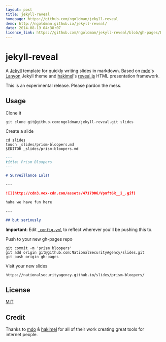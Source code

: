 ```yaml
---
layout: post
title: jekyll-reveal
homepage: https://github.com/ngoldman/jekyll-reveal
demo: http://ngoldman.github.io/jekyll-reveal/
date: 2014-08-19 04:38:07
licence_link: https://github.com/ngoldman/jekyll-reveal/blob/gh-pages/LICENSE.md
---
```

# jekyll-reveal

A [Jekyll](http://jekyllrb.com) template for quickly writing slides in markdown. Based on [mdo](https://github.com/mdo)'s [Lanyon](http://lanyon.getpoole.com) Jekyll theme and [hakimel](https://github.com/hakimel)'s [reveal.js](http://lab.hakim.se/reveal-js) HTML presentation framework.

This is an experimental release. Please pardon the mess.

## Usage

Clone it

```
git clone git@github.com:ngoldman/jekyll-reveal.git slides
```

Create a slide

```
cd slides
touch _slides/prism-bloopers.md
$EDITOR _slides/prism-bloopers.md
```

```md
---
title: Prism Bloopers
---

# Surveillance Lols!

---

![](http://cdn3.vox-cdn.com/assets/4717906/VpmftGR__2_.gif)

haha we have fun here

---

## but seriously
```

**Important**: Edit [`_config.yml`](_config.yml) to reflect wherever you'll be pushing this to.

Push to your new gh-pages repo

```
git commit -m 'prism bloopers'
git add origin git@github.com:NationalSecurityAgency/slides.git
git push origin gh-pages
```

Visit your new slides

```
https://nationalsecurityagency.github.io/slides/prism-bloopers/
```

## License

[MIT](LICENSE.md)

## Credit

Thanks to [mdo](https://github.com/mdo) & [hakimel](https://github.com/hakimel) for all of their work creating great tools for internet people.

